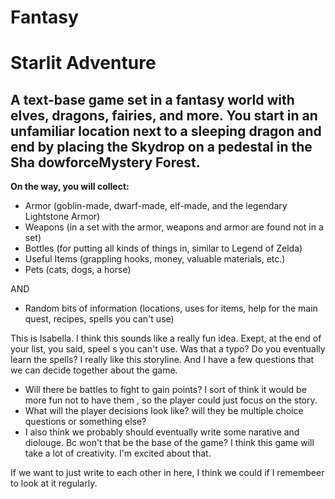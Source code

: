 # Fantasy

# Starlit Adventure
  
## A text-base game set in a fantasy world with elves, dragons, fairies, and more. You start in an unfamiliar location next to a sleeping dragon and end by placing the Skydrop on a pedestal in the Sha dowforceMystery Forest.
  
__On the way, you will collect:__
- Armor (goblin-made, dwarf-made, elf-made, and the legendary Lightstone Armor)
- Weapons (in a set with the armor, weapons and armor are found not in a set)
- Bottles (for putting all kinds of things in, similar to Legend of Zelda)
- Useful Items (grappling hooks, money, valuable materials, etc.)
- Pets (cats, dogs, a horse)
  
AND
- Random bits of information (locations, uses for items, help for the main quest, recipes, spells you can't use)


 This is Isabella. I think this sounds like a really fun idea. Exept, at the end of your list, you said, speel s you can't use. Was that a typo? Do you eventually learn the spells? I really like this storyline. And I have a few questions that we can decide together about the game.
-  Will there be battles to fight to gain points? I sort of think it would be more fun not to have them , so the player could just focus on the story.
-  What will the player decisions look like? will they be multiple choice questions or something else?
- I also think we probably should eventually write some narative and diolouge. Bc won't that be the base of the game? I think this game will take a lot of creativity. I'm excited about that. 

If we want to just write to each other in here, I think we could if I remembeer to look at it regularly. 
  
